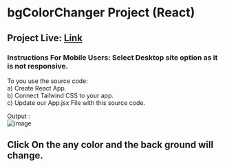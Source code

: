 # bgColorChanger Project (React)
## Project Live: [Link](https://bgcolorchangerreact.netlify.app/) 
### Instructions For Mobile Users: Select Desktop site option as it is not responsive. 

To you use the source code:  
a) Create React App.  
b) Connect Tailwind CSS to your app.  
c) Update our App.jsx File with this source code.

Output :  
![image](https://github.com/ssrishi/React/assets/110768656/3d0046fa-0db4-4982-9e2f-eb851cc79706)
## Click On the any color and the back ground will change.
